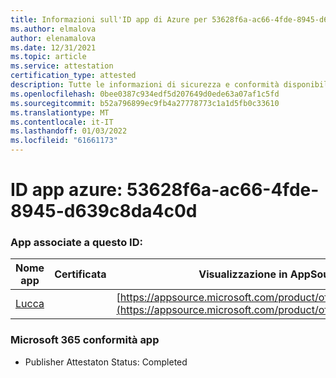 ```yaml
---
title: Informazioni sull'ID app di Azure per 53628f6a-ac66-4fde-8945-d639c8da4c0d
ms.author: elmalova
author: elenamalova
ms.date: 12/31/2021
ms.topic: article
ms.service: attestation
certification_type: attested
description: Tutte le informazioni di sicurezza e conformità disponibili per 53628f6a-ac66-4fde-8945-d639c8da4c0d.
ms.openlocfilehash: 0bee0387c934edf5d207649d0ede63a07af1c5fd
ms.sourcegitcommit: b52a796899ec9fb4a27778773c1a1d5fb0c33610
ms.translationtype: MT
ms.contentlocale: it-IT
ms.lasthandoff: 01/03/2022
ms.locfileid: "61661173"
---
```

# <a name="azure-app-id-53628f6a-ac66-4fde-8945-d639c8da4c0d"></a>ID app azure: 53628f6a-ac66-4fde-8945-d639c8da4c0d


### <a name="apps-associated-with-this-id"></a>App associate a questo ID:
| **Nome app** | **Certificata** | **Visualizzazione in AppSource** |
|--------------|---------------|-----------------------|
| [Lucca](https://docs.microsoft.com/microsoft-365-app-certification/forward/WA200001650) |  | [https://appsource.microsoft.com/product/office/WA200001650](https://appsource.microsoft.com/product/office/WA200001650) |

### <a name="microsoft-365-app-compliance-status"></a>Microsoft 365 conformità app
- Publisher Attestaton Status: Completed
